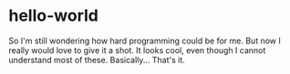 # hello-world

So I'm still wondering how hard programming could be for me. But now I really would love to give it a shot.
It looks cool, even though I cannot understand most of these.
Basically... That's it.
